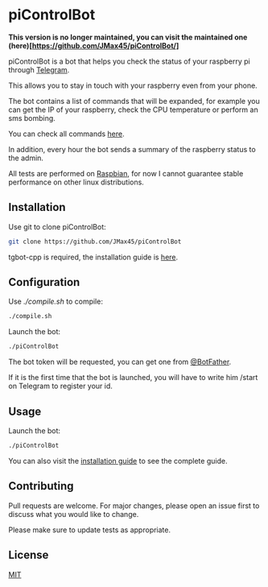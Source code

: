 # piControlBot

**This version is no longer maintained, you can visit the maintained one (here)[https://github.com/JMax45/piControlBot/]**

piControlBot is a bot that helps you check the status of your raspberry pi through [Telegram](https://telegram.org/).

This allows you to stay in touch with your raspberry even from your phone.

The bot contains a list of commands that will be expanded, for example you can get the IP of your raspberry, check the CPU temperature or perform an sms bombing.

You can check all commands [here](https://github.com/JMax45/piControlBot/blob/master/doc/commands.md).

In addition, every hour the bot sends a summary of the raspberry status to the admin.

All tests are performed on [Raspbian](https://www.raspberrypi.org/downloads/raspbian/), for now I cannot guarantee stable performance on other linux distributions.

## Installation

Use git to clone piControlBot:

```bash
git clone https://github.com/JMax45/piControlBot
```
tgbot-cpp is required, the installation guide is [here](https://github.com/reo7sp/tgbot-cpp#library-installation).

## Configuration
Use _./compile.sh_ to compile:
```bash
./compile.sh
```

Launch the bot:
```bash
./piControlBot
```

The bot token will be requested, you can get one from [@BotFather](https://telegram.me/BotFather).

If it is the first time that the bot is launched, you will have to write him /start on Telegram to register your id.

## Usage

Launch the bot:
```bash
./piControlBot
```

You can also visit the [installation guide](https://github.com/JMax45/piControlBot/blob/master/doc/INSTALLATION.md) to see the complete guide.

## Contributing
Pull requests are welcome. For major changes, please open an issue first to discuss what you would like to change.

Please make sure to update tests as appropriate.

## License
[MIT](https://choosealicense.com/licenses/mit/)

